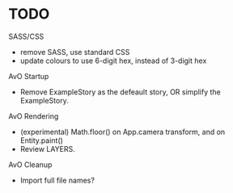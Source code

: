 # TODO

SASS/CSS
- remove SASS, use standard CSS
- update colours to use 6-digit hex, instead of 3-digit hex

AvO Startup
- Remove ExampleStory as the defeault story, OR simplify the ExampleStory.

AvO Rendering
- (experimental) Math.floor() on App.camera transform, and on Entity.paint()
- Review LAYERS.

AvO Cleanup
- Import full file names?
